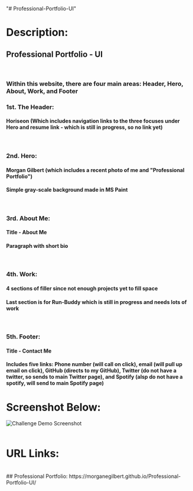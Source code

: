 "# Professional-Portfolio-UI" 
# Description:
## Professional Portfolio - UI
<br>

### Within this website, there are four main areas: Header, Hero, About, Work, and Footer 

### 1st. The Header:
#### Horiseon (Which includes navigation links to the three focuses under Hero and resume link - which is still in progress, so no link yet)
<br>

### 2nd. Hero:
#### Morgan Gilbert (which includes a recent photo of me and "Professional Portfolio")
#### Simple gray-scale background made in MS Paint
<br>

### 3rd. About Me:
#### Title - About Me
#### Paragraph with short bio
<br>

### 4th. Work:
#### 4 sections of filler since not enough projects yet to fill space
#### Last section is for Run-Buddy which is still in progress and needs lots of work
<br>

### 5th. Footer:
#### Title - Contact Me
#### Includes five links: Phone number (will call on click), email (will pull up email on click), GitHub (directs to my GitHub), Twitter (do not have a twitter, so sends to main Twitter page), and Spotify (alsp do not have a spotify, will send to main Spotify page)

# Screenshot Below:
![Challenge Demo Screenshot](./assets/images/demo.png "Challenge Demo")
<br>
<br>

# URL Links:
<br>
## Professional Portfolio: https://morganegilbert.github.io/Professional-Portfolio-UI/
